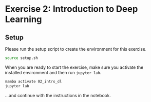 # Exercise 2: Introduction to Deep Learning

## Setup

Please run the setup script to create the environment for this exercise.

```bash
source setup.sh
```

When you are ready to start the exercise, make sure you activate the installed environment and then run `jupyter lab`.
```bash
mamba activate 02_intro_dl
jupyter lab
```

...and continue with the instructions in the notebook.
